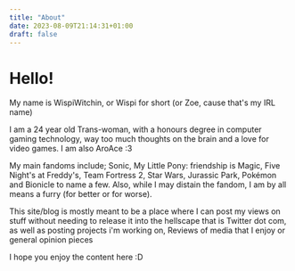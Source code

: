 ```yaml
---
title: "About"
date: 2023-08-09T21:14:31+01:00
draft: false
---
```


# Hello!

My name is WispiWitchin, or Wispi for short (or Zoe, cause that's my IRL name)

I am a 24 year old Trans-woman, with a honours degree in computer gaming technology, way too much thoughts on the brain and a love for video games. I am also AroAce :3

My main fandoms include; Sonic, My Little Pony: friendship is Magic, Five Night's at Freddy's, Team Fortress 2, Star Wars, Jurassic Park, Pokémon and Bionicle to name a few.
Also, while I may distain the fandom, I am by all means a furry (for better or for worse).

This site/blog is mostly meant to be a place where I can post my views on stuff without needing to release it into the hellscape that is Twitter dot com, as well as posting projects i'm working on, Reviews of media that I enjoy or general opinion pieces

I hope you enjoy the content here :D